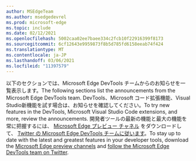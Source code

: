 ```yaml
---
author: MSEdgeTeam
ms.author: msedgedevrel
ms.prod: microsoft-edge
ms.topic: include
ms.date: 02/12/2021
ms.openlocfilehash: 5002caa02ee7baee334c2fcb10f22916399f8173
ms.sourcegitcommit: 6cf12643e9959873f8b5d785fd6158eeab74f424
ms.translationtype: MT
ms.contentlocale: ja-JP
ms.lasthandoff: 03/06/2021
ms.locfileid: "11397579"
---
```

<span data-ttu-id="40618-101">以下のセクションでは、Microsoft Edge DevTools チームからのお知らせを一覧表示します。</span><span class="sxs-lookup"><span data-stu-id="40618-101">The following sections list the announcements from the Microsoft Edge DevTools team.</span></span>  <span data-ttu-id="40618-102">DevTools、Microsoft コード拡張機能、Visual Studio新機能を試す場合は、お知らせを確認してください。</span><span class="sxs-lookup"><span data-stu-id="40618-102">To try new features in the DevTools, Microsoft Visual Studio Code extensions, and more, review the announcements.</span></span>  <span data-ttu-id="40618-103">開発者ツールの最新の機能と最大の機能を常に把握するには、 [Microsoft Edge プレビュー チャネル][MicrosoftEdgePreviewChannels] をダウンロードして、 [Twitter の Microsoft Edge DevTools チームに従います][EdgeDevToolsTwitterAccount]。</span><span class="sxs-lookup"><span data-stu-id="40618-103">To stay up to date with the latest and greatest features in your developer tools, download the [Microsoft Edge preview channels][MicrosoftEdgePreviewChannels] and [follow the Microsoft Edge DevTools team on Twitter][EdgeDevToolsTwitterAccount].</span></span>

<!-- links -->  

[MicrosoftEdgePreviewChannels]: https://www.microsoftedgeinsider.com/download "Microsoft Edge プレビュー チャネル"  

[EdgeDevToolsTwitterAccount]: https://twitter.com/EdgeDevTools "@EdgeDevTools Twitter アカウント"  
